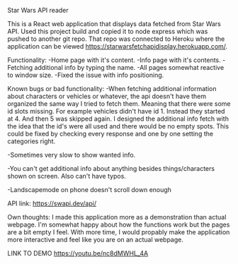 Star Wars API reader

This is a React web application that displays data fetched from Star Wars API.
Used this project build and copied it to node express which was pushed to another git repo.
That repo was connected to Heroku where the application can be viewed https://starwarsfetchapidisplay.herokuapp.com/.

Functionality:
-Home page with it's content.
-Info page with it's contents.
-Fetching additional info by typing the name.
-All pages somewhat reactive to window size.
-Fixed the issue with info positioning.

Known bugs or bad functionality:
-When fetching additional information about characters or vehicles or whatever, the api doesn't have them organized the same way I tried to fetch them.
Meaning that there were some id slots missing. For example vehicles didn't have id 1. Instead they started at 4. And then 5 was skipped again. I designed the
additional info fetch with the idea that the id's were all used and there would be no empty spots. This could be fixed by checking every response and one by one setting
the categories right.

-Sometimes very slow to show wanted info.

-You can't get additional info about anything besides things/characters shown on screen. Also can't have typos.

-Landscapemode on phone doesn't scroll down enough

API link: https://swapi.dev/api/

Own thoughts:
I made this application more as a demonstration than actual webpage. I'm somewhat happy about how the functions work but the pages are a bit empty I feel. With more time, I would propably make the application more interactive and feel like you are on an actual webpage.

LINK TO DEMO https://youtu.be/nc8dMWHL_4A
